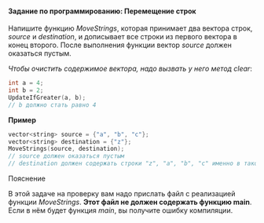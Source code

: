 #### Задание по программированию: Перемещение строк ####

Напишите функцию *MoveStrings*, которая принимает два вектора строк, *source* и *destination*, и дописывает все строки из первого вектора в конец второго. После выполнения функции вектор *source* должен оказаться пустым.

*Чтобы очистить содержимое вектора, надо вызвать у него метод clear*:

```objectivec
int a = 4;
int b = 2;
UpdateIfGreater(a, b);
// b должно стать равно 4
```

**Пример**

```objectivec
vector<string> source = {"a", "b", "c"};
vector<string> destination = {"z"};
MoveStrings(source, destination);
// source должен оказаться пустым
// destination должен содержать строки "z", "a", "b", "c" именно в таком порядке
```

Пояснение

В этой задаче на проверку вам надо прислать файл с реализацией функции *MoveStrings*. **Этот файл не должен содержать функцию main**. Если в нём будет функция *main*, вы получите ошибку компиляции.
